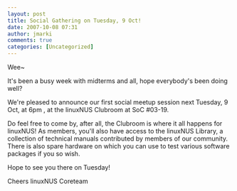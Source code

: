 ```yaml
---
layout: post
title: Social Gathering on Tuesday, 9 Oct!
date: 2007-10-08 07:31
author: jmarki
comments: true
categories: [Uncategorized]
---
```

Wee~

It's been a busy week with midterms and all, hope everybody's been doing well?

We're pleased to announce our first social meetup session next Tuesday, 9 Oct, at 6pm , at the linuxNUS Clubroom at SoC #03-19.

Do feel free to come by, after all, the Clubroom is where it all happens for linuxNUS! As members, you'll also have access to the linuxNUS Library, a collection of technical manuals contributed by members of our community. There is also spare hardware on which you can use to test various software packages if you so wish.

Hope to see you there on Tuesday!

Cheers
linuxNUS Coreteam
